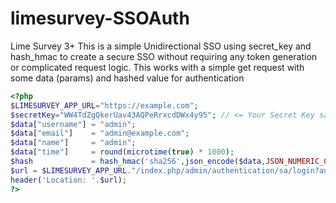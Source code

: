 # limesurvey-SSOAuth
Lime Survey 3+
This is a simple Unidirectional SSO using secret_key and hash_hmac to create a secure SSO without requiring any token generation or complicated request logic. This works with a simple get request with some data (params) and hashed value for authentication 

```php
<?php
$LIMESURVEY_APP_URL="https://example.com";
$secretKey="WW4TdZgQkerUav43AQPeRrxcdDWx4y95"; // <= Your Secret Key saved in the plugin
$data["username"] = "admin";
$data["email"]    = "admin@example.com";
$data["name"]     = "admin";
$data["time"]     = round(microtime(true) * 1000);
$hash             = hash_hmac('sha256',json_encode($data,JSON_NUMERIC_CHECK),$secretKey);
$url = $LIMESURVEY_APP_URL."/index.php/admin/authentication/sa/login?authMethod=SSOAuth&username=".$data["username"]."&email=".$data["email"]."&name=".$data["name"]."&time=".$data["time"]."&hash=".$hash."&loginlang=default&action=login&login_submit=login";
header('Location: '.$url);
?>
```
